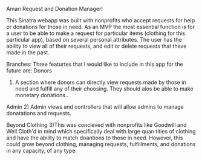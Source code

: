 Amari Request and Donation Manager!

This Sinatra webapp was built with nonprofits who accept requests for help or donations for those in need. As an MVP the most essential function is for a user to be able to make a request for particular items (clothing for this particular app), based on several personal attributes. The user has the ability to view all of their requests, and edit or delete requests that theve made in the past.

Branches:
Three featurtes that I would like to include in this app for the future are:
Donors
1) A section where donors can directly view requests made by those in need and fulfill any of their choosing. They should alos be able to make monetary donations..

Admin
2) Admin views and controllers that will allow admins to manage donatations and requests.


Beyond Clothing
3)This was concieved with nonprofits like Goodwill and Well Cloth'd in mind which specifically deal with large quan tities of clothing and have the ability to match doantions to those in need. However, this could grow beyond clothing, managing requests, fulfillments, and donations in any capacity, of any type.



